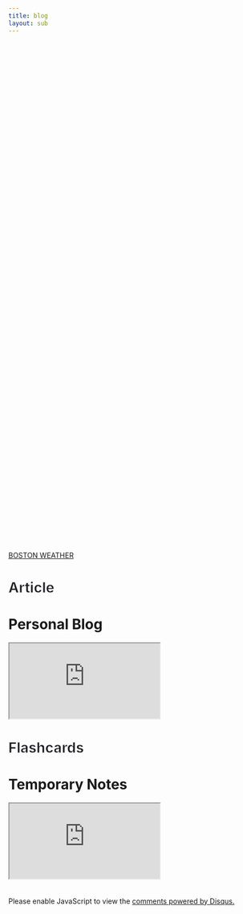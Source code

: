 ```yaml
---
title: blog
layout: sub
---
```


<!-- Header Start -->
<div class="container-fluid bg-primary d-flex align-items-center mb-5 py-5" id="home" style="min-height: 25vh;"></div>
<!-- Header End -->

<!-- Weather Start-->
<a class="weatherwidget-io" href="https://forecast7.com/en/42d36n71d06/boston/" data-label_1="BOSTON" data-label_2="WEATHER" data-theme="bright" >BOSTON WEATHER</a>
<script>
!function(d,s,id){var js,fjs=d.getElementsByTagName(s)[0];if(!d.getElementById(id)){js=d.createElement(s);js.id=id;js.src='https://weatherwidget.io/js/widget.min.js';fjs.parentNode.insertBefore(js,fjs);}}(document,'script','weatherwidget-io-js');
</script>
<!-- Weather End-->

<!-- Testimonial Start -->
<div class="container-fluid py-5" id="testimonial">
    <div class="container">
        <div class="position-relative d-flex align-items-center justify-content-center">
            <h1 class="display-1 text-uppercase text-white" style="-webkit-text-stroke: 1px #dee2e6;">Article</h1>
            <h1 class="position-absolute text-uppercase text-primary">Personal Blog</h1>
    </div>
</div>
<!-- Testimonial End -->

<!-- iframe Start-->
<div class="my-blog-container">
    <body>
        <iframe class="my-blog" src="https://WoodyLinwc.blogspot.com/"></iframe>
    </body>
</div>
<!-- iframe Start-->

<!-- Testimonial Start -->
<div class="container-fluid py-5" id="testimonial">
    <div class="container">
        <div class="position-relative d-flex align-items-center justify-content-center">
            <h1 class="display-1 text-uppercase text-white" style="-webkit-text-stroke: 1px #dee2e6;">Flashcards</h1>
            <h1 class="position-absolute text-uppercase text-primary">Temporary Notes</h1>
    </div>
</div>
<!-- Testimonial End -->

<!-- iframe Start-->
<div class="my-blog-container">
    <body>
        <iframe class="my-blog" src="https://woodylinwc.github.io/Flashcards/"></iframe>
    </body>
</div>
<br />
<br />
<!-- iframe Start-->






<!-- Chat Start-->
<div id="disqus_thread"></div>
<script>
    /**
    *  RECOMMENDED CONFIGURATION VARIABLES: EDIT AND UNCOMMENT THE SECTION BELOW TO INSERT DYNAMIC VALUES FROM YOUR PLATFORM OR CMS.
    *  LEARN WHY DEFINING THESE VARIABLES IS IMPORTANT: https://disqus.com/admin/universalcode/#configuration-variables    */        
    var disqus_config = function () {
    this.page.url = PAGE_URL;  // Replace PAGE_URL with your page's canonical URL variable
    this.page.identifier = PAGE_IDENTIFIER; // Replace PAGE_IDENTIFIER with your page's unique identifier variable
    };
    (function() { // DON'T EDIT BELOW THIS LINE
    var d = document, s = d.createElement('script');
    s.src = 'https://blog-section.disqus.com/embed.js';
    s.setAttribute('data-timestamp', +new Date());
    (d.head || d.body).appendChild(s);
    })();
</script>
<noscript>Please enable JavaScript to view the <a href="https://disqus.com/?ref_noscript">comments powered by Disqus.</a></noscript>
<!-- Chat End -->





